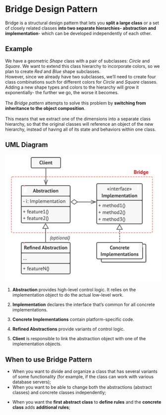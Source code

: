 <h1>Bridge Design Pattern</h1>

Bridge is a structural design pattern that lets you **split a large class** or a set of closely related classes **into two separate hierarchies- abstraction and implementation**- which can be developed independently of each other.

<h2>Example</h2>

We have a geometric *Shape* class with a pair of subclasses: *Circle* and *Square*. We want to extend this class hierarchy to incorporate colors, so we plan to create *Red* and *Blue* shape subclasses.
<br>However, since we already have two subclasses, we’ll need to create four class combinations such for different colors for *Circle* and *Square* classes.</br>
Adding a new shape types and colors to the hierarchy will grow it exponentially- the further we go, the worse it becomes.</br>
<br>The *Bridge pattern* attempts to solve this problem by **switching from inheritance to the object composition**.</br>
<br>This means that we extract one of the dimensions into a separate class hierarchy, so that the original classes will reference an object of the new hierarchy, instead of having all of its state and behaviors within one class.</br>

<h2>UML Diagram</h2>

![img.png](img.png)

<ol>
<li>

**Abstraction** provides high-level control logic. It relies on the implementation object to do the actual low-level work. 
</li>
<li>

**Implementation** declares the interface that’s common for all concrete implementations. 
</li>
<li>

**Concrete Implementations** contain platform-specific code.
</li>
<li>

**Refined Abstractions** provide variants of control logic.
</li>
<li>

**Client** is responsible to link the abstraction object with one of the implementation objects.
</li>
</ol>
<h2>When to use Bridge Pattern</h2>
<ul>
<li>
When you want to divide and organize a class that has several variants of some functionality (for example, if the class can work with various database servers);
</li>
<li>
When you want to be able to change both the abstractions (abstract classes) and concrete classes independently;
</li>
<li>

When you want the **first abstract class** to **define rules** and the **concrete class** adds **additional rules**;
</li>
</ul>